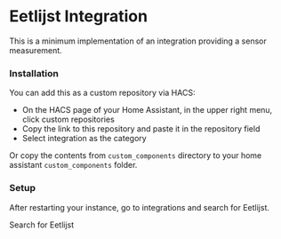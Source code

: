 # Eetlijst Integration

This is a minimum implementation of an integration providing a sensor measurement.

### Installation

You can add this as a custom repository via HACS:
- On the HACS page of your Home Assistant, in the upper right menu, click custom repositories
- Copy the link to this repository and paste it in the repository field
- Select integration as the category

Or copy the contents from `custom_components` directory to your home assistant `custom_components` folder.

### Setup

After restarting your instance, go to integrations and search for Eetlijst.

Search for Eetlijst
